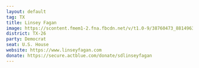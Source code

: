```yaml
---
layout: default
tag: TX
title: Linsey Fagan
image: https://scontent.fmem1-2.fna.fbcdn.net/v/t1.0-9/38760473_881496318716030_3333030875238498304_n.jpg?_nc_cat=0&oh=c77c34f63b03ce4e7e14046bc6b9e87c&oe=5C1AE997
district: TX-26
party: Democrat
seat: U.S. House 
website: https://www.linseyfagan.com
donate: https://secure.actblue.com/donate/sdlinseyfagan
---
```

